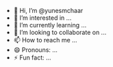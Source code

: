 - 👋 Hi, I’m @yunesmchaar
- 👀 I’m interested in ...
- 🌱 I’m currently learning ...
- 💞️ I’m looking to collaborate on ...
- 📫 How to reach me ...
- 😄 Pronouns: ...
- ⚡ Fun fact: ...

<!---
yunesmchaar/yunesmchaar is a ✨ special ✨ repository because its `README.md` (this file) appears on your GitHub profile.
You can click the Preview link to take a look at your changes.
--->
